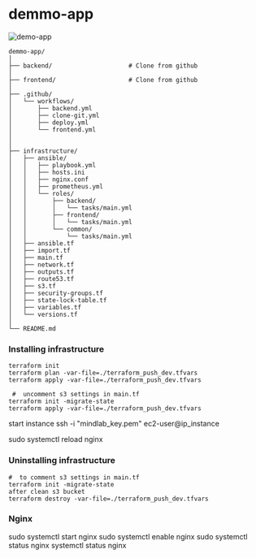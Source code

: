 # demmo-app

![demo-app](https://github.com/user-attachments/assets/88ba8e3c-0121-415d-9190-dd34fbcc3342)

```
demmo-app/
│
├── backend/                     # Clone from github
│
├── frontend/                    # Clone from github
│
├── .github/                     
│   └── workflows/
│       ├── backend.yml 
│       ├── clone-git.yml 
│       ├── deploy.yml     
│       └── frontend.yml
│ 
│ 
├── infrastructure/
│   ├── ansible/
│   │   ├── playbook.yml   
│   │   ├── hosts.ini 
│   │   ├── nginx.conf
│   │   ├── prometheus.yml    
│   │   └── roles/
│   │       ├── backend/
│   │       │   └── tasks/main.yml
│   │       ├── frontend/
│   │       │   └── tasks/main.yml
│   │       └── common/
│   │           └── tasks/main.yml
│   ├── ansible.tf
│   ├── import.tf
│   ├── main.tf
│   ├── network.tf
│   ├── outputs.tf  
│   ├── route53.tf   
│   ├── s3.tf 
│   ├── security-groups.tf
│   ├── state-lock-table.tf
│   ├── variables.tf
│   └── versions.tf
│
└── README.md
```
### Installing infrastructure
```
terraform init
terraform plan -var-file=./terraform_push_dev.tfvars
terraform apply -var-file=./terraform_push_dev.tfvars

 #  uncomment s3 settings in main.tf
terraform init -migrate-state
terraform apply -var-file=./terraform_push_dev.tfvars
```
start instance
ssh -i "mindlab_key.pem" ec2-user@ip_instance

sudo systemctl reload nginx
### Uninstalling infrastructure
```
#  to comment s3 settings in main.tf
terraform init -migrate-state
after clean s3 bucket
terraform destroy -var-file=./terraform_push_dev.tfvars
```

### Nginx
sudo systemctl start nginx
sudo systemctl enable nginx
sudo systemctl status nginx
systemctl status nginx
